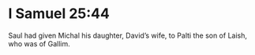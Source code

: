 # I Samuel 25:44

Saul had given Michal his daughter, David’s wife, to Palti the son of Laish, who was of Gallim.
